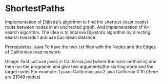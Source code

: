 # ShortestPaths
Implementation of Dijkstra's algorithm to find the shortest (least costly) route between nodes in an undirected graph.
And implementation of A*-search algorithm. The idea is to improve Dijkstra’s algorithm by directing search
towards t and use Euclidean distance. 

Prerequisites:
Java
To have the two .txt files  with the Nodes and the Edges of Californias road network.

Usage:
First just use javac in California.java(where the main method is) and then run the programm and give two arguments(the starting node and the target node) 
For example:
1.javac California.java 
2.java California 0 10 (there are 21048 nodes)

